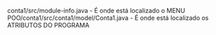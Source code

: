 conta1/src/module-info.java - É onde está localizado o MENU
POO/conta1/src/conta1/model/Conta1.java - É onde está localizado os ATRIBUTOS DO PROGRAMA

